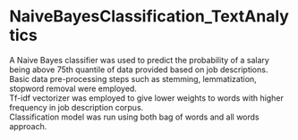 # NaiveBayesClassification_TextAnalytics
A Naive Bayes classifier was used to predict the probability of a salary being above 75th quantile of data provided based on job descriptions.   
Basic data pre-processing steps such as stemming, lemmatization, stopword removal were employed.   
Tf-idf vectorizer was employed to give lower weights to words with higher frequency in job description corpus.  
Classification model was run using both bag of words and all words approach.


